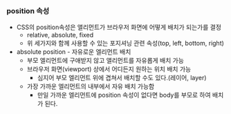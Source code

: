 ### position 속성
- CSS의 position속성은 앨리먼트가 브라우저 화면에 어떻게 배치가 되는가를 결정
  - relative, absolute, fixed
  - 위 세가지와 함께 사용할 수 있는 포지셔닝 관련 속성(top, left, bottom, right)
- absolute position - 자유로운 엘리먼트 배치
  - 부모 엘리먼트에 구애받지 않고 앨리먼트를 자유롭게 배치 가능
  - 브라우저 화면(viewport) 상에서 어디든지 원하는 위치 배치 가능
    - 심지어 부모 엘리먼트 위에 겹쳐서 배치할 수도 있다.(레이어, layer)
  - 가장 가까운 엘리먼트의 내부에서 자유 배치 가능함
    - 만일 가까운 엘리먼트에 position 속성이 없다면 body를 부모로 하여 배치가 된다.
